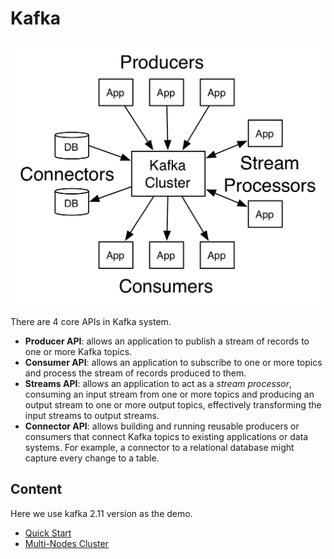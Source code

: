 # Kafka



![](../images/kafka-apis.png)

There are 4 core APIs in Kafka system.

* **Producer API**: allows an application to publish a stream of records to one or more Kafka topics. 
* **Consumer API**: allows an application to subscribe to one or more topics and process the stream of records produced to them. 
* **Streams API**: allows an application to act as a *stream processor*, consuming an input stream from one or more topics and producing an output stream to one or more output topics, effectively transforming the input streams to output streams. 
* **Connector API**: allows building and running reusable producers or consumers that connect Kafka topics to existing applications or data systems. For example, a connector to a relational database might capture every change to a table. 





## Content



Here we use kafka 2.11 version as the demo.



* [Quick Start](quickstart.md)
* [Multi-Nodes Cluster](multinode-cluster.md)

